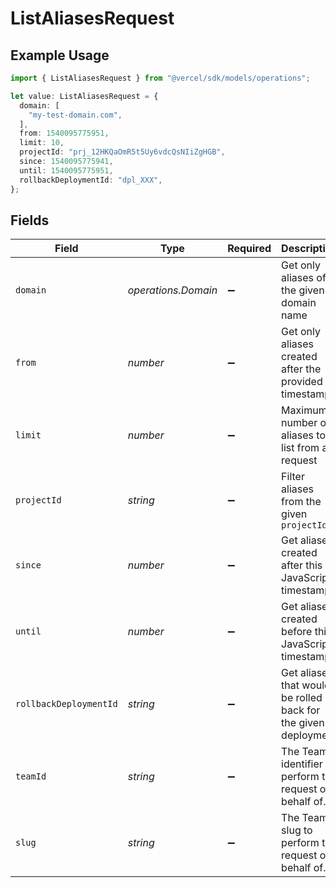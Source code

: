 # ListAliasesRequest

## Example Usage

```typescript
import { ListAliasesRequest } from "@vercel/sdk/models/operations";

let value: ListAliasesRequest = {
  domain: [
    "my-test-domain.com",
  ],
  from: 1540095775951,
  limit: 10,
  projectId: "prj_12HKQaOmR5t5Uy6vdcQsNIiZgHGB",
  since: 1540095775941,
  until: 1540095775951,
  rollbackDeploymentId: "dpl_XXX",
};
```

## Fields

| Field                                                          | Type                                                           | Required                                                       | Description                                                    | Example                                                        |
| -------------------------------------------------------------- | -------------------------------------------------------------- | -------------------------------------------------------------- | -------------------------------------------------------------- | -------------------------------------------------------------- |
| `domain`                                                       | *operations.Domain*                                            | :heavy_minus_sign:                                             | Get only aliases of the given domain name                      | my-test-domain.com                                             |
| `from`                                                         | *number*                                                       | :heavy_minus_sign:                                             | Get only aliases created after the provided timestamp          | 1540095775951                                                  |
| `limit`                                                        | *number*                                                       | :heavy_minus_sign:                                             | Maximum number of aliases to list from a request               | 10                                                             |
| `projectId`                                                    | *string*                                                       | :heavy_minus_sign:                                             | Filter aliases from the given `projectId`                      | prj_12HKQaOmR5t5Uy6vdcQsNIiZgHGB                               |
| `since`                                                        | *number*                                                       | :heavy_minus_sign:                                             | Get aliases created after this JavaScript timestamp            | 1540095775941                                                  |
| `until`                                                        | *number*                                                       | :heavy_minus_sign:                                             | Get aliases created before this JavaScript timestamp           | 1540095775951                                                  |
| `rollbackDeploymentId`                                         | *string*                                                       | :heavy_minus_sign:                                             | Get aliases that would be rolled back for the given deployment | dpl_XXX                                                        |
| `teamId`                                                       | *string*                                                       | :heavy_minus_sign:                                             | The Team identifier to perform the request on behalf of.       |                                                                |
| `slug`                                                         | *string*                                                       | :heavy_minus_sign:                                             | The Team slug to perform the request on behalf of.             |                                                                |